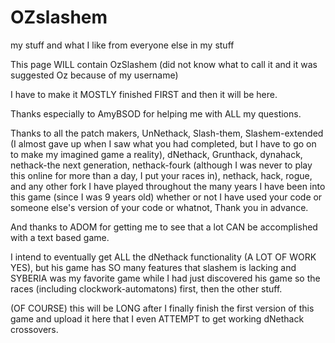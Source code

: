 # OZslashem
my stuff and what I like from everyone else in my stuff

This page WILL contain OzSlashem (did not know what to call it and it was suggested Oz because of my username)

I have to make it MOSTLY finished FIRST and then it will be here.

Thanks especially to AmyBSOD for helping me with ALL my questions.

Thanks to all the patch makers, UnNethack, Slash-them, Slashem-extended (I almost gave up when I saw what you had completed, but I have to go on to make my imagined game a reality), dNethack, Grunthack, dynahack, nethack-the next generation, nethack-fourk (although I was never to play this online for more than a day, I put your races in), nethack, hack, rogue, and any other fork I have played throughout the many years I have been into this game (since I was 9 years old) whether or not I have used your code or someone else's version of your code or whatnot, Thank you in advance.

And thanks to ADOM for getting me to see that a lot CAN be accomplished with a text based game.

I intend to eventually get ALL the dNethack functionality (A LOT OF WORK YES), but his game has SO many features that slashem is lacking and SYBERIA was my favorite game while I had just discovered his game so the races (including clockwork-automatons) first, then the other stuff.

(OF COURSE) this will be LONG after I finally finish the first version of this game and upload it here that I even ATTEMPT to get working dNethack crossovers.
